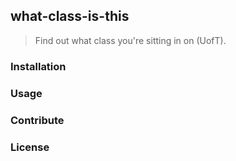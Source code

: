 ## what-class-is-this

> Find out what class you're sitting in on (UofT).

### Installation

### Usage

### Contribute

### License
